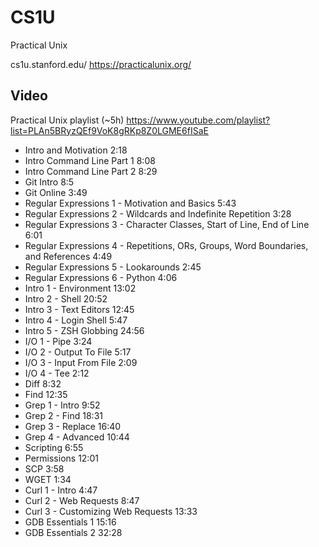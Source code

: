 CS1U
====

Practical Unix

cs1u.stanford.edu/
https://practicalunix.org/

## Video

Practical Unix playlist (~5h)
https://www.youtube.com/playlist?list=PLAn5BRyzQEf9VoK8gRKp8Z0LGME6fISaE

+ Intro and Motivation 2:18
+ Intro Command Line Part 1 8:08
+ Intro Command Line Part 2 8:29
+ Git Intro 8:5
+ Git Online 3:49
+ Regular Expressions 1 - Motivation and Basics 5:43
+ Regular Expressions 2 - Wildcards and Indefinite Repetition 3:28
+ Regular Expressions 3 - Character Classes, Start of Line, End of Line 6:01
+ Regular Expressions 4 - Repetitions, ORs, Groups, Word Boundaries, and References 4:49
+ Regular Expressions 5 - Lookarounds 2:45
+ Regular Expressions 6 - Python 4:06
+ Intro 1 - Environment 13:02
+ Intro 2 - Shell 20:52
+ Intro 3 - Text Editors 12:45
+ Intro 4 - Login Shell 5:47
+ Intro 5 - ZSH Globbing 24:56
+ I/O 1 - Pipe 3:24
+ I/O 2 - Output To File 5:17
+ I/O 3 - Input From File 2:09
+ I/O 4 - Tee 2:12
+ Diff 8:32
+ Find 12:35
+ Grep 1 - Intro 9:52
+ Grep 2 - Find 18:31
+ Grep 3 - Replace 16:40
+ Grep 4 - Advanced 10:44
+ Scripting 6:55
+ Permissions 12:01
+ SCP 3:58
+ WGET 1:34
+ Curl 1 - Intro 4:47
+ Curl 2 - Web Requests 8:47
+ Curl 3 - Customizing Web Requests 13:33
+ GDB Essentials 1 15:16
+ GDB Essentials 2 32:28
